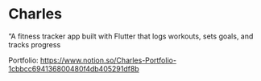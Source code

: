 # Charles
“A fitness tracker app built with Flutter that logs workouts, sets goals, and tracks progress

Portfolio:
https://www.notion.so/Charles-Portfolio-1cbbcc694136800480f4db405291df8b
